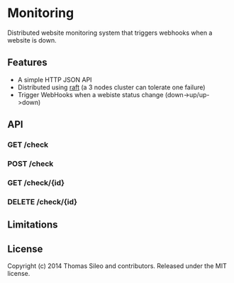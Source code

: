 # Monitoring

Distributed website monitoring system that triggers webhooks when a website is down.

## Features

- A simple HTTP JSON API
- Distributed using [raft](https://github.com/hashicorp/raft) (a 3 nodes cluster can tolerate one failure)
- Trigger WebHooks when a webiste status change (down->up/up->down)

## API

### GET /check

### POST /check

### GET /check/{id}

### DELETE /check/{id}

## Limitations



## License

Copyright (c) 2014 Thomas Sileo and contributors. Released under the MIT license.
